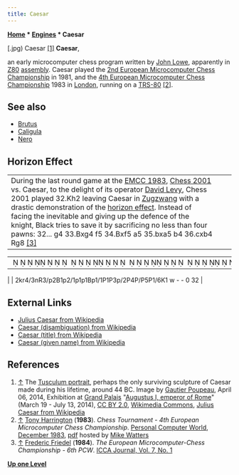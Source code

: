 ```yaml
---
title: Caesar
---
```

**[Home](Home "Home") * [Engines](Engines "Engines") * Caesar**

\[.jpg) Caesar <a id="cite-note-1" href="#cite-ref-1">[1]</a>
**Caesar**,

an early microcomputer chess program written by [John Lowe](index.php?title=John_Lowe&action=edit&redlink=1 "John Lowe (page does not exist)"), apparently in [Z80](Z80 "Z80") [assembly](Assembly "Assembly"). Caesar played the [2nd European Microcomputer Chess Championship](European_MCC_1981 "European MCC 1981") in 1981, and the [4th European Microcomputer Chess Championship](European_MCC_1983 "European MCC 1983") 1983 in [London](https://en.wikipedia.org/wiki/London), running on a [TRS-80](TRS-80 "TRS-80") <a id="cite-note-2" href="#cite-ref-2">[2]</a>.

## See also

- [Brutus](Brutus "Brutus")
- [Caligula](Caligula "Caligula")
- [Nero](Nero "Nero")

## Horizon Effect

|  |  |  |
| --- | --- | --- |
|  During the last round game at the [EMCC 1983](European_MCC_1983 "European MCC 1983"), [Chess 2001](Chess_2001 "Chess 2001") vs. Caesar, to the delight of its operator [David Levy](David_Levy "David Levy"), Chess 2001 played 32.Kh2 leaving Caesar in [Zugzwang](Zugzwang "Zugzwang") with a drastic demonstration of the [horizon effect](Horizon_Effect "Horizon Effect"). Instead of facing the inevitable and giving up the defence of the knight, Black tries to save it by sacrificing no less than four pawns: 32... g4 33.Bxg4 f5 34.Bxf5 a5 35.bxa5 b4 36.cxb4 Rg8 <a id="cite-note-3" href="#cite-ref-3">[3]</a> |

|  |
| --- |
|                                                                                ♚♜       ♞♖   ♟  ♗ ♟   ♟ ♟ ♗♟  ♙ ♙   ♟  ♙    ♙♙     ♙       ♔  |

|
|  2kr4/3nR3/p2B1p2/1p1p1Bp1/1P1P3p/2P4P/P5P1/6K1 w - - 0 32
|

## External Links

- [Julius Caesar from Wikipedia](https://en.wikipedia.org/wiki/Julius_Caesar)
- [Caesar (disambiguation) from Wikipedia](https://en.wikipedia.org/wiki/Caesar_%28disambiguation%29)
- [Caesar (title) from Wikipedia](https://en.wikipedia.org/wiki/Caesar_%28title%29)
- [Caesar (given name) from Wikipedia](https://en.wikipedia.org/wiki/Caesar_%28given_name%29)

## References

1. <a id="cite-ref-1" href="#cite-note-1">↑</a> The [Tusculum portrait](https://en.wikipedia.org/wiki/Tusculum_portrait), perhaps the only surviving sculpture of Caesar made during his lifetime, around 44 BC. Image by [Gautier Poupeau](https://www.flickr.com/people/24266175@N00), April 06, 2014, Exhibition at [Grand Palais](https://en.wikipedia.org/wiki/Grand_Palais) "[Augustus I, emperor of Rome](http://www.grandpalais.fr/en/event/i-augustus-emperor-rome)" (March 19 - July 13, 2014), [CC BY 2.0](https://creativecommons.org/licenses/by/2.0/deed.en), [Wikimedia Commons](https://en.wikipedia.org/wiki/Wikimedia_Commons), [Julius Caesar from Wikipedia](https://en.wikipedia.org/wiki/Julius_Caesar)
1. <a id="cite-ref-2" href="#cite-note-2">↑</a>  [Tony Harrington](Tony_Harrington "Tony Harrington") (**1983**). *Chess Tournament - 4th European Microcomputer Chess Championship*. [Personal Computer World](Personal_Computer_World "Personal Computer World"), [December 1983](http://www.chesscomputeruk.com/html/publication_archive_1983.html), [pdf](http://www.chesscomputeruk.com/PCW_December_1983.pdf) hosted by [Mike Watters](Mike_Watters "Mike Watters")
1. <a id="cite-ref-3" href="#cite-note-3">↑</a> [Frederic Friedel](Frederic_Friedel "Frederic Friedel") (**1984**). *The European Microcomputer-Chess Championship - 6th PCW*. [ICCA Journal, Vol. 7, No. 1](ICGA_Journal#7_1 "ICGA Journal")

**[Up one Level](Engines "Engines")**

